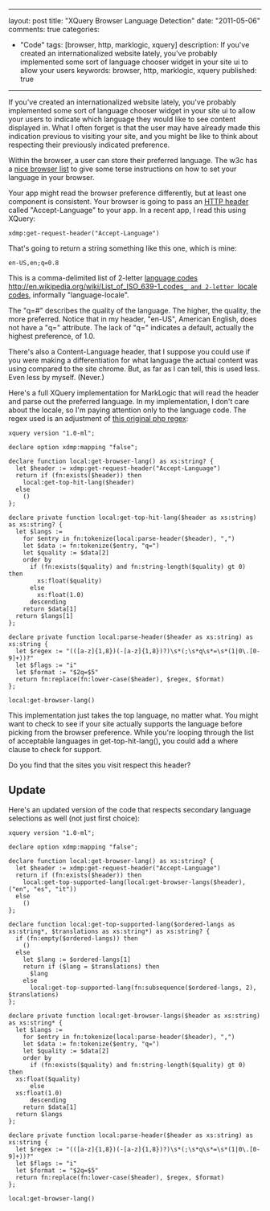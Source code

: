 
---
layout: post
title: "XQuery Browser Language Detection"
date: "2011-05-06"
comments: true
categories:
  - "Code"
tags: [browser, http, marklogic, xquery]
description: If you've created an internationalized website lately, you've probably implemented some sort of language chooser widget in your site ui to allow your users 
keywords: browser, http, marklogic, xquery
published: true
---

If you've created an internationalized website lately, you've probably implemented some sort of language chooser widget in your site ui to allow your users to indicate which language they would like to see content displayed in.  What I often forget is that the user may have already made this indication previous to visiting your site, and you might be like to think about respecting their previously indicated preference.
<!--more-->

Within the browser, a user can store their preferred language.  The w3c has a [nice browser list](http://www.w3.org/International/questions/qa-lang-priorities#changing) to give some terse instructions on how to set your language in your browser.

Your app might read the browser preference differently, but at least one component is consistent.  Your browser is going to pass an [HTTP header](http://www.w3.org/Protocols/rfc2616/rfc2616-sec14.html) called "Accept-Language" to your app.  In a recent app, I read this using XQuery:

```
xdmp:get-request-header("Accept-Language")
```
That's going to return a string something like this one, which is mine:

```
en-US,en;q=0.8
```

This is a comma-delimited list of 2-letter [language codes <http://en.wikipedia.org/wiki/List_of_ISO_639-1_codes>`_ and 2-letter `locale codes](http://en.wikipedia.org/wiki/ISO_3166-1_alpha-2), informally "language-locale".

The "q=#" describes the quality of the language.  The higher, the quality, the more preferred.  Notice that in my header, "en-US", American English, does not have a "q=" attribute.  The lack of "q=" indicates a default, actually the highest preference, of 1.0.

There's also a Content-Language header, that I suppose you could use if you were making a differentiation for what language the actual content was using compared to the site chrome.  But, as far as I can tell, this is used less.  Even less by myself.  (Never.)

Here's a full XQuery implementation for MarkLogic that will read the header and parse out the preferred language.  In my implementation, I don't care about the locale, so I'm paying attention only to the language code.  The regex used is an adjustment of [this original php regex](http://www.thefutureoftheweb.com/blog/use-accept-language-header):

```
xquery version "1.0-ml";

declare option xdmp:mapping "false";

declare function local:get-browser-lang() as xs:string? {
  let $header := xdmp:get-request-header("Accept-Language")
  return if (fn:exists($header)) then
    local:get-top-hit-lang($header)
  else
    ()
};

declare private function local:get-top-hit-lang($header as xs:string) as xs:string? {
  let $langs :=
    for $entry in fn:tokenize(local:parse-header($header), ",")
    let $data := fn:tokenize($entry, "q=")
    let $quality := $data[2]
    order by
      if (fn:exists($quality) and fn:string-length($quality) gt 0) then
        xs:float($quality)
      else
        xs:float(1.0)
      descending
    return $data[1]
  return $langs[1]
};

declare private function local:parse-header($header as xs:string) as xs:string {
  let $regex := "(([a-z]{1,8})(-[a-z]{1,8})?)\s*(;\s*q\s*=\s*(1|0\.[0-9]+))?"
  let $flags := "i"
  let $format := "$2q=$5"
  return fn:replace(fn:lower-case($header), $regex, $format)
};

local:get-browser-lang()
```

This implementation just takes the top language, no matter what.  You might want to check to see if your site actually supports the language before picking from the browser preference.  While you're looping through the list of acceptable languages in get-top-hit-lang(), you could add a where clause to check for support.

Do you find that the sites you visit respect this header?

Update
---------

Here's an updated version of the code that respects secondary language selections as well (not just first choice):

```
xquery version "1.0-ml";

declare option xdmp:mapping "false";

declare function local:get-browser-lang() as xs:string? {
  let $header := xdmp:get-request-header("Accept-Language")
  return if (fn:exists($header)) then
    local:get-top-supported-lang(local:get-browser-langs($header), ("en", "es", "it"))
  else
    ()
};

declare function local:get-top-supported-lang($ordered-langs as xs:string*, $translations as xs:string*) as xs:string? {
  if (fn:empty($ordered-langs)) then
    ()
  else
    let $lang := $ordered-langs[1]
    return if ($lang = $translations) then
      $lang
    else
      local:get-top-supported-lang(fn:subsequence($ordered-langs, 2), $translations)
};

declare private function local:get-browser-langs($header as xs:string) as xs:string* {
  let $langs :=
    for $entry in fn:tokenize(local:parse-header($header), ",")
    let $data := fn:tokenize($entry, "q=")
    let $quality := $data[2]
    order by
      if (fn:exists($quality) and fn:string-length($quality) gt 0) then
  xs:float($quality)
      else
  xs:float(1.0)
      descending
    return $data[1]
  return $langs
};

declare private function local:parse-header($header as xs:string) as xs:string {
  let $regex := "(([a-z]{1,8})(-[a-z]{1,8})?)\s*(;\s*q\s*=\s*(1|0\.[0-9]+))?"
  let $flags := "i"
  let $format := "$2q=$5"
  return fn:replace(fn:lower-case($header), $regex, $format)
};

local:get-browser-lang()
```


  
